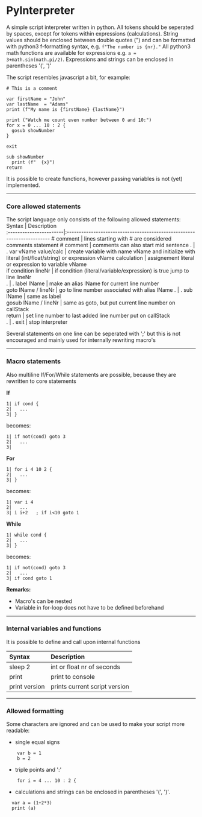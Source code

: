 # PyInterpreter

A simple script interpreter written in python. All tokens should be seperated by spaces, except for tokens within expressions (calculations).
String values should be enclosed between double quotes (") and can be formatted with python3 f-formatting syntax, e.g. `f"The number is {nr}."`
All python3 math functions are available for expressions e.g. `a = 3+math.sin(math.pi/2)`. Expressions and strings can be enclosed in parentheses '(', ')'

The script resembles javascript a bit, for example:
~~~
# This is a comment

var firstName = "John"                                
var lastName  = "Adams"                               
print (f"My name is {firstName} {lastName}")          

print ("Watch me count even number between 0 and 10:")  
for x = 0 ... 10 : 2 {                               
  gosub showNumber                                   
}

exit                                                 

sub showNumber                                        
  print (f"  {x}")
return                                         
~~~

It is possible to create functions, however passing variables is not (yet) implemented.

---

### Core allowed statements  
The script language only consists of the following allowed statements:
Syntax                  | Description                                                             
:-----------------------|:-----------------------------------------------------------------------
\# comment              | lines starting with # are considered comments
statement # comment     | comments can also start mid sentence
.                       | .
var vName value/calc    | create variable with name vName and initialize with literal (int/float/string) or expression 
vName calculation       | assignement literal or expression to variable vName  
if condition lineNr     | if condition (literal/variable/expression) is true jump to line lineNr  
.                       | .
label lName             | make an alias lName for current line number                     
goto lName / lineNr     | go to line number associated with alias lName
.                       | .
sub lName               | same as label                     
gosub lName / lineNr    | same as goto, but put current line number on callStack  
return                  | set line number to last added line number put on callStack  
.                       | .
exit                    | stop interpreter  
  
Several statements on one line can be seperated with ';' but this is not encouraged and mainly used for internally rewriting macro's

---

### Macro statements  
Also multiline If/For/While statements are possible, because they are rewritten to core statements  

**If**
~~~               
1| if cond {               
2|   ...
3| }
~~~               
becomes:
~~~               
1| if not(cond) goto 3
2|   ...
3| 
~~~               

**For**
~~~               
1| for i 4 10 2 {      
2|   ...                     
3| }                       
~~~               
becomes:
~~~               
1| var i 4
2|   ...
3| i i+2   ; if i<10 goto 1
~~~               

**While**
~~~               
1| while cond { 
2|   ...          
3| }           
~~~               
becomes:
~~~
1| if not(cond) goto 3   
2|   ...
3| if cond goto 1
~~~               

**Remarks:**
- Macro's can be nested
- Variable in for-loop does not have to be defined beforehand

---

### Internal variables and functions
It is possible to define and call upon internal functions

Syntax                  | Description
:-----------------------|:-----------------------------------------------------------------------
sleep 2                 | int or float nr of seconds
print                   | print to console
print version           | prints current script version
---

### Allowed formatting
Some characters are ignored and can be used to make your script more readable:
- single equal signs 
~~~
    var b = 1
    b = 2
~~~
- triple points and ':'
~~~
    for i = 4 ... 10 : 2 {        
~~~
 - calculations and strings can be enclosed in parentheses '(', ')'.
~~~
  var a = (1+2*3)
  print (a)
~~~
   
